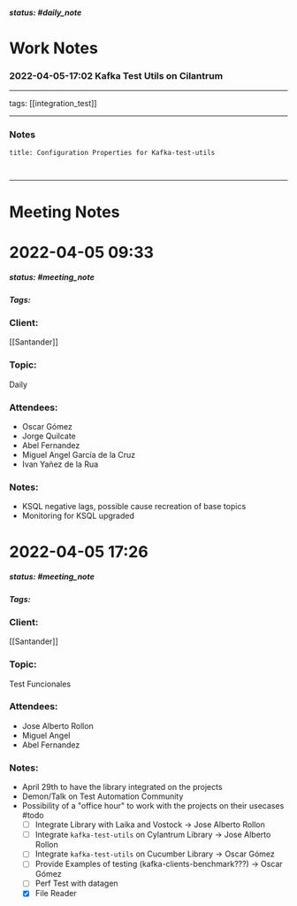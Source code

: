 ##### status: #daily_note 

# Work Notes


### 2022-04-05-17:02 Kafka Test Utils on Cilantrum

---

tags:
[[integration_test]]

---
### Notes

```ad-info
title: Configuration Properties for Kafka-test-utils



```

---



# Meeting Notes
# 2022-04-05 09:33
##### status: #meeting_note
##### Tags:

### Client:
[[Santander]]

### Topic:
Daily

### Attendees:
* Oscar Gómez
* Jorge Quilcate
* Abel Fernandez
* Miguel Angel García de la Cruz
* Ivan Yañez de la Rua

### Notes:

- KSQL negative lags, possible cause recreation of base topics
- Monitoring for KSQL upgraded

# 2022-04-05 17:26
##### status: #meeting_note
##### Tags:

### Client:
[[Santander]]

### Topic:
Test Funcionales

### Attendees:
* Jose Alberto Rollon
* Miguel Angel 
* Abel Fernandez

### Notes:

- April 29th to have the library integrated on the projects
- Demon/Talk on Test Automation Community
- Possibility of a "office hour" to work with the projects on their usecases
 #todo 
  - [ ] Integrate Library with Laika and Vostock -> Jose Alberto Rollon
  - [ ] Integrate `kafka-test-utils` on Cylantrum Library -> Jose Alberto Rollon
  - [ ] Integrate `kafka-test-utils` on Cucumber Library -> Oscar Gómez
  - [ ] Provide Examples of testing (kafka-clients-benchmark???) -> Oscar Gómez
  - [ ] Perf Test with datagen
  - [x] File Reader